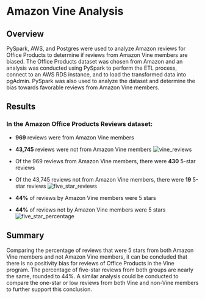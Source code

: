# Amazon Vine Analysis

## Overview
PySpark, AWS, and Postgres were used to analyze Amazon reviews for Office Products to determine if reviews from Amazon Vine members are biased.
The Office Products dataset was chosen from Amazon and an analysis was conducted using PySpark to perform the ETL process, connect to an AWS RDS instance, and to load the transformed data into pgAdmin. PySpark was also used to analyze the dataset and determine the bias towards favorable reviews from Amazon Vine members.


## Results

### In the Amazon Office Products Reviews dataset:

* **969** reviews were from Amazon Vine members
* **43,745** reviews were not from Amazon Vine members
![vine_reviews](https://user-images.githubusercontent.com/64225504/139511176-dac3aee8-2839-4e7d-8226-ea85498d90d3.png)




* Of the 969 reviews from Amazon Vine members, there were **430** 5-star reviews
* Of the 43,745 reviews not from Amazon Vine members, there were **19** 5-star reviews
![five_star_reviews](https://user-images.githubusercontent.com/64225504/139511185-47cf5642-d9a9-4bfe-a092-60f435d66d5f.png)



* **44%** of reviews by Amazon Vine members were 5 stars 
* **44%** of reviews not by Amazon Vine members were 5 stars
![five_star_percentage](https://user-images.githubusercontent.com/64225504/139511196-f87a1402-0bc7-4a08-bd5e-967cdc975698.png)




## Summary
Comparing the percentage of reviews that were 5 stars from both Amazon Vine members and not Amazon Vine members, it can be concluded that there is no positivity bias for reviews of Office Products in the Vine program. The percentage of five-star reviews from both groups are nearly the same, rounded to 44%. A similar analysis could be conducted to compare the one-star or low reviews from both Vine and non-Vine members to further support this conclusion.
